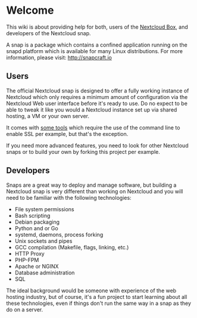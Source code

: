 # Welcome

This wiki is about providing help for both, users of the [Nextcloud Box](https://nextcloud.com/box), and developers of the Nextcloud snap.

A snap is a package which contains a confined application running on the snapd platform which is available for many Linux distributions. For more information, please visit: http://snapcraft.io

## Users

The official Nextcloud snap is designed to offer a fully working instance of Nextcloud which only requires a minimum amount of configuration via the Nextcloud Web user interface before it's ready to use. Do no expect to be able to tweak it like you would a Nextcloud instance set up via shared hosting, a VM or your own server.

It comes with [some tools](https://github.com/nextcloud/nextcloud-snap/wiki/Included-CLI-utilities) which require the use of the command line to enable SSL per example, but that's the exception.

If you need more advanced features, you need to look for other Nextcloud snaps or to build your own by forking this project per example.

## Developers

Snaps are a great way to deploy and manage software, but building a Nextcloud snap is very different than working on Nextcloud and you will need to be familiar with the following technologies:

* File system permissions
* Bash scripting
* Debian packaging
* Python and or Go
* systemd, daemons, process forking
* Unix sockets and pipes
* GCC compilation (Makefile, flags, linking, etc.)
* HTTP Proxy
* PHP-FPM
* Apache or NGINX
* Database administration
* SQL

The ideal background would be someone with experience of the web hosting industry, but of course, it's a fun project to start learning about all these technologies, even if things don't run the same way in a snap as they do on a server.

